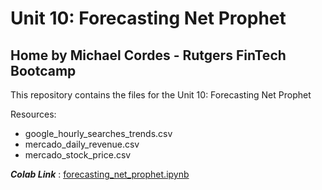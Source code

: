 # Unit 10: Forecasting Net Prophet 
## Home by Michael Cordes - Rutgers FinTech Bootcamp


This repository contains the files for the Unit 10: Forecasting Net Prophet 

Resources:

 - google_hourly_searches_trends.csv
 - mercado_daily_revenue.csv
 - mercado_stock_price.csv

***Colab Link*** : [forecasting_net_prophet.ipynb](https://colab.research.google.com/drive/1k3IVrRuOXjqSKM5akduW_jOhNAh4pgi8?usp=sharing)
